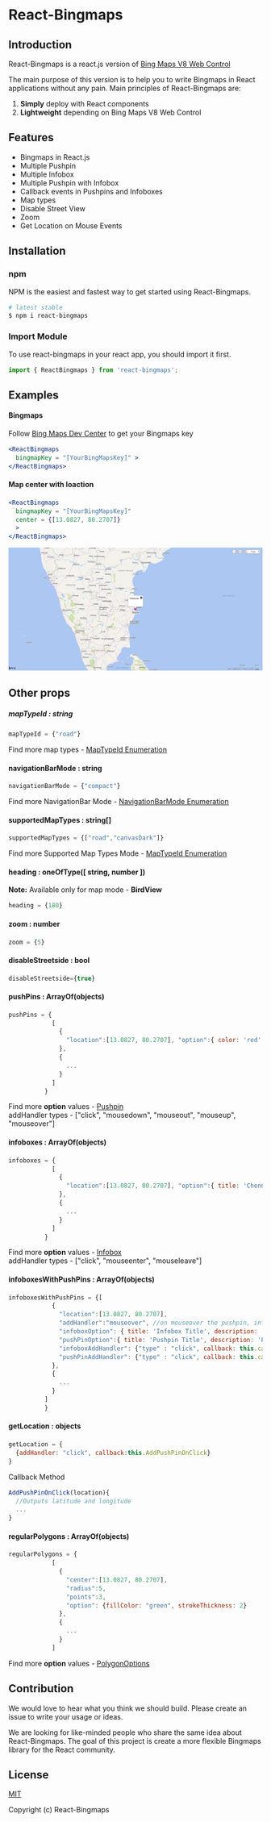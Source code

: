 # React-Bingmaps
## Introduction
React-Bingmaps is a react.js version of [Bing Maps V8 Web Control](https://msdn.microsoft.com/en-us/library/mt712542.aspx)

The main purpose of this version is to help you to write Bingmaps in React applications without any pain. Main principles of React-Bingmaps are:
1. **Simply** deploy with React components
1. **Lightweight**  depending on Bing Maps V8 Web Control

## Features
* Bingmaps in React.js
* Multiple Pushpin
* Multiple Infobox
* Multiple Pushpin with Infobox
* Callback events in Pushpins and Infoboxes
* Map types
* Disable Street View
* Zoom
* Get Location on Mouse Events

## Installation

### npm

NPM is the easiest and fastest way to get started using React-Bingmaps.


```sh
# latest stable
$ npm i react-bingmaps
```

### Import Module
To use react-bingmaps in your react app, you should import it first.

```jsx
import { ReactBingmaps } from 'react-bingmaps';
```

## Examples
#### Bingmaps
Follow [Bing Maps Dev Center](https://www.bingmapsportal.com/) to get your Bingmaps key 
```jsx
<ReactBingmaps 
  bingmapKey = "[YourBingMapsKey]" > 
</ReactBingmaps>
```

#### Map center with loaction
```jsx
<ReactBingmaps 
  bingmapKey = "[YourBingMapsKey]" 
  center = {[13.0827, 80.2707]}
  > 
</ReactBingmaps>
```

![Alt text](/src/example/PinPointWithInfobox.png?raw=true "PinPointWithInfobox")

## Other props
##### mapTypeId : string
```jsx
mapTypeId = {"road"}
```
Find more map types - [MapTypeId Enumeration](https://msdn.microsoft.com/en-us/library/mt712700.aspx)

#### navigationBarMode : string
```jsx
navigationBarMode = {"compact"}
```
Find more NavigationBar Mode - [NavigationBarMode Enumeration
](https://msdn.microsoft.com/en-us/library/mt736390.aspx)
#### supportedMapTypes : string[]
```jsx
supportedMapTypes = {["road","canvasDark"]}
```
Find more Supported Map Types Mode - [MapTypeId Enumeration](https://msdn.microsoft.com/en-us/library/mt712700.aspx)

#### heading : oneOfType([ string, number ])  
**Note:** Available only for map mode - **BirdView** 
```jsx
heading = {180}
```
#### zoom : number
```jsx
zoom = {5}
```
#### disableStreetside : bool
```jsx
disableStreetside={true}
```

#### pushPins : ArrayOf(objects)
```jsx
pushPins = {
            [
              {
                "location":[13.0827, 80.2707], "option":{ color: 'red' }, "addHandler": {"type" : "click", callback: this.callBackMethod }
              },
              {
                ...
              }
            ]
          }
```
Find more **option** values - [Pushpin](https://msdn.microsoft.com/en-us/library/mt712679.aspx)  
addHandler types - ["click", "mousedown", "mouseout", "mouseup", "mouseover"]

#### infoboxes : ArrayOf(objects)
```jsx
infoboxes = {
            [
              {
                "location":[13.0827, 80.2707], "option":{ title: 'Chennai', description: '...' }, "addHandler": {"type" : "click", callback: this.callBackMethod}
              },
              {
                ...
              }
            ]
          }
```
Find more **option** values - [Infobox](https://msdn.microsoft.com/en-us/library/mt750270.aspx)  
addHandler types - ["click", "mouseenter", "mouseleave"]
#### infoboxesWithPushPins : ArrayOf(objects)
```jsx
infoboxesWithPushPins = {[
            {
              "location":[13.0827, 80.2707], 
              "addHandler":"mouseover", //on mouseover the pushpin, infobox shown
              "infoboxOption": { title: 'Infobox Title', description: 'Infobox' },
              "pushPinOption":{ title: 'Pushpin Title', description: 'Pushpin' },
              "infoboxAddHandler": {"type" : "click", callback: this.callBackMethod },
              "pushPinAddHandler": {"type" : "click", callback: this.callBackMethod }
            },
            {
              ...
            }
          ]
          }
```

#### getLocation : objects
```jsx
getLocation = {
  {addHandler: "click", callback:this.AddPushPinOnClick}
}
```
Callback Method
```jsx
AddPushPinOnClick(location){
  //Outputs latitude and longitude
  ...
}
```


#### regularPolygons : ArrayOf(objects)
```jsx
regularPolygons = {
            [
              {
                "center":[13.0827, 80.2707],
                "radius":5,
                "points":3,
                "option": {fillColor: "green", strokeThickness: 2}
              },
              {
                ...
              }
            ]
```
Find more **option** values - [PolygonOptions](https://msdn.microsoft.com/en-us/library/mt712648.aspx)

## Contribution

We would love to hear what you think we should build. Please create an issue to write your usage or ideas.

We are looking for like-minded people who share the same idea about React-Bingmaps. The goal of this project is create a more flexible Bingmaps library for the  React community.

## License

[MIT](http://opensource.org/licenses/MIT)

Copyright (c) React-Bingmaps